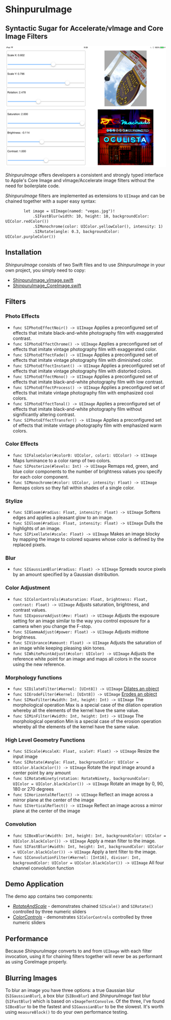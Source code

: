 # ShinpuruImage

## Syntactic Sugar for Accelerate/vImage and Core Image Filters

![Screenshot](/ShinpuruImage/shinpuruImageScreenShot.PNG)

*ShinpuruImage* offers developers a consistent and strongly typed interface to Apple's Core Image and vImage/Accelerate image filters without the need for boilerplate code.

*ShinpuruImage* filters are implemented as extensions to `UIImage` and can be chained together with a super easy syntax:

```
        let image = UIImage(named: "vegas.jpg")!
            .SIFastBlur(width: 10, height: 10, backgroundColor: UIColor.redColor())
            .SIMonochrome(color: UIColor.yellowColor(), intensity: 1)
            .SIRotate(angle: 0.3, backgroundColor: UIColor.purpleColor())
```

## Installation

*ShinpuruImage* consists of two Swift files and to use *ShinpuruImage* in your own project, you simply need to copy:

* [ShinpuruImage_vImage.swift](https://github.com/FlexMonkey/ShinpuruImage/blob/master/ShinpuruImage/ShinpuruImage_vImage.swift)
* [ShinpuruImage_CoreImage.swift](https://github.com/FlexMonkey/ShinpuruImage/blob/master/ShinpuruImage/ShinpuruImage_CoreImage.swift)

## Filters

### Photo Effects

* `func SIPhotoEffectNoir() -> UIImage` Applies a preconfigured set of effects that imitate black-and-white photography film with exaggerated contrast.
* `func SIPhotoEffectChrome() -> UIImage` Applies a preconfigured set of effects that imitate vintage photography film with exaggerated color.
* `func SIPhotoEffectFade() -> UIImage` Applies a preconfigured set of effects that imitate vintage photography film with diminished color.
* `func SIPhotoEffectInstant() -> UIImage` Applies a preconfigured set of effects that imitate vintage photography film with distorted colors.
* `func SIPhotoEffectMono() -> UIImage` Applies a preconfigured set of effects that imitate black-and-white photography film with low contrast.
* `func SIPhotoEffectProcess() -> UIImage` Applies a preconfigured set of effects that imitate vintage photography film with emphasized cool colors.
* `func SIPhotoEffectTonal() -> UIImage` Applies a preconfigured set of effects that imitate black-and-white photography film without significantly altering contrast.
* `func SIPhotoEffectTransfer() -> UIImage` Applies a preconfigured set of effects that imitate vintage photography film with emphasized warm colors.

### Color Effects

* `func SIFalseColor(#color0: UIColor, color1: UIColor) -> UIImage` Maps luminance to a color ramp of two colors.
* `func SIPosterize(#levels: Int) -> UIImage` Remaps red, green, and blue color components to the number of brightness values you specify for each color component.
* `func SIMonochrome(#color: UIColor, intensity: Float) -> UIImage` Remaps colors so they fall within shades of a single color.

### Stylize

* `func SIBloom(#radius: Float, intensity: Float) -> UIImage` Softens edges and applies a pleasant glow to an image.
* `func SIGloom(#radius: Float, intensity: Float) -> UIImage` Dulls the highlights of an image.
* `func SIPixellate(#scale: Float) -> UIImage` Makes an image blocky by mapping the image to colored squares whose color is defined by the replaced pixels.

### Blur

* `func SIGaussianBlur(#radius: Float) -> UIImage` Spreads source pixels by an amount specified by a Gaussian distribution.

### Color Adjustment

* `func SIColorControls(#saturation: Float, brightness: Float, contrast: Float) -> UIImage` Adjusts saturation, brightness, and contrast values.
* `func SIExposureAdjust(#ev: Float) -> UIImage` Adjusts the exposure setting for an image similar to the way you control exposure for a camera when you change the F-stop.
* `func SIGammaAdjust(#power: Float) -> UIImage` Adjusts midtone brightness.
* `func SIVibrance(#amount: Float) -> UIImage` Adjusts the saturation of an image while keeping pleasing skin tones.
* `func SIWhitePointAdjust(#color: UIColor) -> UIImage` Adjusts the reference white point for an image and maps all colors in the source using the new reference.

### Morphology functions

* `func SIDilateFilter(#kernel: [UInt8]) -> UIImage` [Dilates an object](https://developer.apple.com/library/mac/documentation/Performance/Reference/vImage_morphological/#//apple_ref/doc/uid/TP40005492-CH210-DontLinkElementID_1)
* `func SIErodeFilter(#kernel: [UInt8]) -> UIImage` [Erodes an object](https://developer.apple.com/library/mac/documentation/Performance/Reference/vImage_morphological/#//apple_ref/doc/uid/TP40005492-CH210-DontLinkElementID_2)
* `func SIMaxFilter(#width: Int, height: Int) -> UIImage` The morphological operation Max is a special case of the dilation operation whereby all the elements of the kernel have the same value. 
*  `func SIMinFilter(#width: Int, height: Int) -> UIImage` The morphological operation Min is a special case of the erosion operation whereby all the elements of the kernel have the same value.

### High Level Geometry Functions

* `func SIScale(#scaleX: Float, scaleY: Float) -> UIImage` Resize the input image
* `func SIRotate(#angle: Float, backgroundColor: UIColor = UIColor.blackColor()) -> UIImage` Rotate the input image around a center point by any amount
* `func SIRotateNinety(rotation: RotateNinety, backgroundColor: UIColor = UIColor.blackColor()) -> UIImage` Rotate an image by 0, 90, 180 or 270 degrees
* `func SIHorizontalReflect() -> UIImage` Reflect an image across a  mirror plane at the center of the image 
* `func SIVerticalReflect() -> UIImage` Reflect an image across a  mirror plane at the center of the image 

### Convolution

* `func SIBoxBlur(#width: Int, height: Int, backgroundColor: UIColor = UIColor.blackColor()) -> UIImage` Apply a mean filter to the image.
* `func SIFastBlur(#width: Int, height: Int, backgroundColor: UIColor = UIColor.blackColor()) -> UIImage` Apply a tent filter to the image.
* `func SIConvolutionFilter(#kernel: [Int16], divisor: Int, backgroundColor: UIColor = UIColor.blackColor()) -> UIImage` All four channel convolution function

## Demo Application

The demo app contains two components:

* *[RotateAndScale](https://github.com/FlexMonkey/ShinpuruImage/blob/master/ShinpuruImage/RotateAndScale.swift)* - demonstrates chained `SIScale()` and `SIRotate()` controlled by three numeric sliders
* *[ColorControls](https://github.com/FlexMonkey/ShinpuruImage/blob/master/ShinpuruImage/ColorControls.swift)* - demonstrates `SIColorControls` controlled by three numeric sliders

## Performance 

Because *ShinpuruImage* converts to and from `UIImage` with each filter invocation, using it for chaining filters together will never be as performant as using CoreImage properly.

## Blurring Images

To blur an image you have three options: a true Gaussian blur (`SIGaussianBlur`), a box blur (`SIBoxBlur`) and *ShinpuruImage* fast blur (`SIFastBlur`) which is based on `vImageTentConvolve`. Of the three, I've found `SIBoxBlur` to be the fastest and `SIGaussianBlur` to be the slowest. It's worth using `measureBlock()` to do your own performance testing. 
